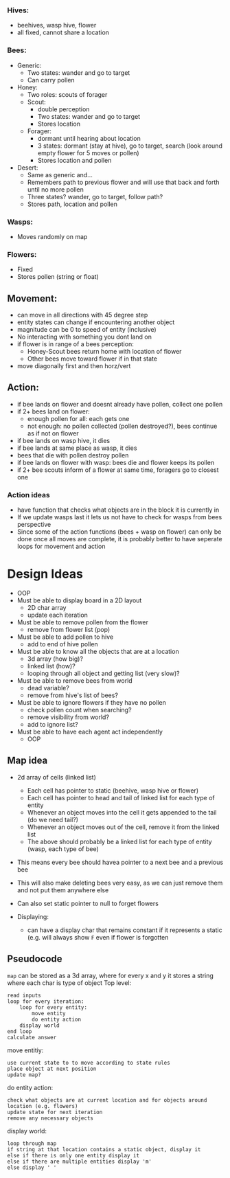 ### Hives:
- beehives, wasp hive, flower
- all fixed, cannot share a location

### Bees:
- Generic: 
	- Two states: wander and go to target
	- Can carry pollen
- Honey:
	- Two roles: scouts of forager
	- Scout: 
		- double perception
		- Two states: wander and go to target
        - Stores location
    - Forager: 
        - dormant until hearing about location
        - 3 states: dormant (stay at hive), go to target, search (look around empty flower for 5 moves or pollen)
        - Stores location and pollen
- Desert:
    - Same as generic and...
    - Remembers path to previous flower and will use that back and forth until no more pollen
    - Three states? wander, go to target, follow path?
    - Stores path, location and pollen

### Wasps:
- Moves randomly on map

### Flowers:
- Fixed
- Stores pollen (string or float)

## Movement:
- can move in all directions with 45 degree step
- entity states can change if encountering another object
- magnitude can be 0 to speed of entity (inclusive)
- No interacting with something you dont land on
- if flower is in range of a bees perception:
    - Honey-Scout bees return home with location of flower
    - Other bees move toward flower if in that state
- move diagonally first and then horz/vert

## Action:
- if bee lands on flower and doesnt already have pollen, collect one pollen 
- if 2+ bees land on flower:
    - enough pollen for all: each gets one
    - not enough: no pollen collected (pollen destroyed?), bees continue as if not on flower
- if bee lands on wasp hive, it dies
- if bee lands at same place as wasp, it dies
- bees that die with pollen destroy pollen
- if bee lands on flower with wasp: bees die and flower keeps its pollen
- if 2+ bee scouts inform of a flower at same time, foragers go to closest one

### Action ideas
- have function that checks what objects are in the block it is currently in
- If we update wasps last it lets us not have to check for wasps from bees perspective
- Since some of the action functions (bees + wasp on flower) can only be done once all moves
 are complete, it is probably better to have seperate loops for movement and action

# Design Ideas
- OOP
- Must be able to display board in a 2D layout
    - 2D char array
    - update each iteration
- Must be able to remove pollen from the flower
    - remove from flower list (pop)
- Must be able to add pollen to hive
    - add to end of hive pollen
- Must be able to know all the objects that are at a location
    - 3d array (how big)?
    - linked list (how)?
    - looping through all object and getting list (very slow)?
- Must be able to remove bees from world
    - dead variable?
    - remove from hive's list of bees?
- Must be able to ignore flowers if they have no pollen
    - check pollen count when searching?
    - remove visibility from world?
    - add to ignore list?
- Must be able to have each agent act independently
    - OOP

## Map idea
- 2d array of cells (linked list)
    - Each cell has pointer to static (beehive, wasp hive or flower)
    - Each cell has pointer to head and tail of linked list for each type of entity
    - Whenever an object moves into the cell it gets appended to the tail (do we need tail?)
    - Whenever an object moves out of the cell, remove it from the linked list
    - The above should probably be a linked list for each type of entity (wasp, each type of bee)

- This means every bee should havea pointer to a next bee and a previous bee
- This will also make deleting bees very easy, as we can just remove them and not put them anywhere else
- Can also set static pointer to null to forget flowers
- Displaying: 
    - can have a display char that remains constant if it represents a static (e.g. will always show `F` even if flower is forgotten 

## Pseudocode

`map` can be stored as a 3d array, where for every x and y it stores a string where each char is type of object
Top level:
```
read inputs
loop for every iteration:
    loop for every entity:
        move entity
        do entity action
    display world
end loop
calculate answer
```

move entitiy:
```
use current state to to move according to state rules
place object at next position
update map?
```

do entity action:
```
check what objects are at current location and for objects around location (e.g. flowers)
update state for next iteration
remove any necessary objects
```

display world:
```
loop through map
if string at that location contains a static object, display it
else if there is only one entity display it
else if there are multiple entities display 'm'
else display ' '
```
